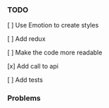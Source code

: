 ### TODO

[ ] Use Emotion to create styles

[ ] Add redux

[ ] Make the code more readable

[x] Add call to api

[ ] Add tests

### Problems
